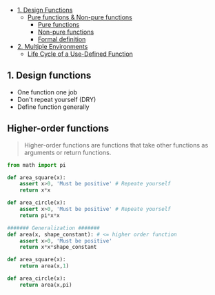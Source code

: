 - [1. Design Functions](#1-design-functions)
  - [Pure functions & Non-pure functions](#pure-functions--non-pure-functions)
    - [Pure functions](#pure-functions)
    - [Non-pure functions](#non-pure-functions)
    - [Formal definition](#formal-definition)
- [2. Multiple Environments](#2-multiple-environments)
  - [Life Cycle of a Use-Defined Function](#life-cycle-of-a-use-defined-function)

## 1. Design functions

- One function one job
- Don't repeat yourself (DRY)
- Define function generally

## Higher-order functions

> Higher-order functions are functions that take other functions as arguments or return functions.

```python
from math import pi

def area_square(x):
    assert x>0, 'Must be positive' # Repeate yourself
    return x*x

def area_circle(x):
    assert x>0, 'Must be positive' # Repeate yourself
    return pi*x*x

####### Generalization ####### 
def area(x, shape_constant): # <= higher order function
    assert x>0, 'Must be positive'
    return x*x*shape_constant

def area_square(x):
    return area(x,1)

def area_circle(x):
    return area(x,pi)
```